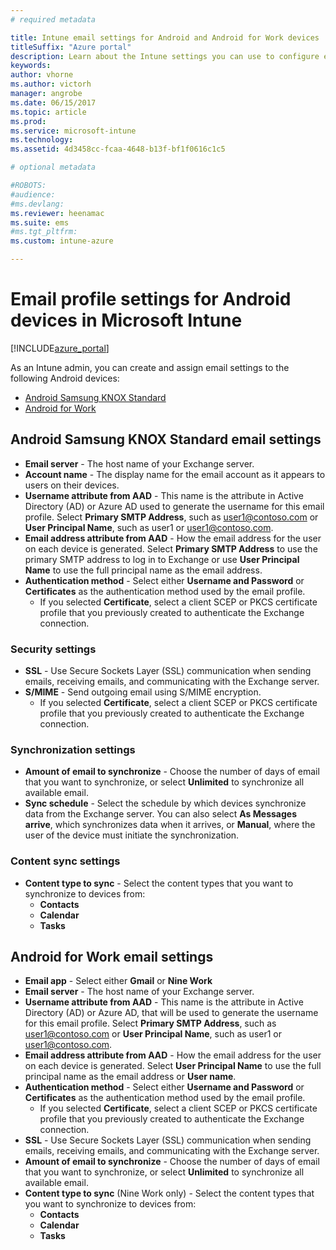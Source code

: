 ```yaml
---
# required metadata

title: Intune email settings for Android and Android for Work devices
titleSuffix: "Azure portal"
description: Learn about the Intune settings you can use to configure email connections on Android devices."
keywords:
author: vhorne
ms.author: victorh
manager: angrobe
ms.date: 06/15/2017
ms.topic: article
ms.prod:
ms.service: microsoft-intune
ms.technology:
ms.assetid: 4d3458cc-fcaa-4648-b13f-bf1f0616c1c5

# optional metadata

#ROBOTS:
#audience:
#ms.devlang:
ms.reviewer: heenamac
ms.suite: ems
#ms.tgt_pltfrm:
ms.custom: intune-azure

---
```


# Email profile settings for Android  devices in Microsoft Intune

[!INCLUDE[azure_portal](./includes/azure_portal.md)]

As an Intune admin, you can create and assign email settings to the following Android devices:
- [Android Samsung KNOX Standard](#android-samsung-knox-standard-email-settings)
- [Android for Work](#android-for-work-email-settings)

## Android Samsung KNOX Standard email settings
- **Email server** - The host name of your Exchange server.
- **Account name** - The display name for the email account as it appears to users on their devices.
- **Username attribute from AAD** - This name is the attribute in Active Directory (AD) or Azure AD used to generate the username for this email profile. Select **Primary SMTP Address**, such as user1@contoso.com or **User Principal Name**, such as user1 or user1@contoso.com.
- **Email address attribute from AAD** - How the email address for the user on each device is generated. Select **Primary SMTP Address** to use the primary SMTP address to log in to Exchange or use **User Principal Name** to use the full principal name as the email address.
- **Authentication method** - Select either **Username and Password** or **Certificates** as the authentication method used by the email profile.
	- If you selected **Certificate**, select a client SCEP or PKCS certificate profile that you previously created to authenticate the Exchange connection.

### Security settings

- **SSL** - Use Secure Sockets Layer (SSL) communication when sending emails, receiving emails, and communicating with the Exchange server.
- **S/MIME** - Send outgoing email using S/MIME encryption.
	- If you selected **Certificate**, select a client SCEP or PKCS certificate profile that you previously created to authenticate the Exchange connection.

### Synchronization settings

- **Amount of email to synchronize** - Choose the number of days of email that you want to synchronize, or select **Unlimited** to synchronize all available email.
- **Sync schedule** - Select the schedule by which devices synchronize data from the Exchange server. You can also select **As Messages arrive**, which synchronizes data when it arrives, or **Manual**, where the user of the device must initiate the synchronization.

### Content sync settings

- **Content type to sync** - Select the content types that you want to synchronize to devices from:
	- **Contacts**
	- **Calendar**
	- **Tasks**

## Android for Work email settings

- **Email app** - Select either **Gmail** or **Nine Work**
- **Email server** - The host name of your Exchange server.
- **Username attribute from AAD** - This name is the attribute in Active Directory (AD) or Azure AD, that will be used to generate the username for this email profile. Select **Primary SMTP Address**, such as user1@contoso.com or **User Principal Name**, such as user1 or user1@contoso.com.
- **Email address attribute from AAD** - How the email address for the user on each device is generated. Select **User Principal Name** to use the full principal name as the email address or **User name**.
- **Authentication method** - Select either **Username and Password** or **Certificates** as the authentication method used by the email profile.
	- If you selected **Certificate**, select a client SCEP or PKCS certificate profile that you previously created to authenticate the Exchange connection.
- **SSL** - Use Secure Sockets Layer (SSL) communication when sending emails, receiving emails, and communicating with the Exchange server.
- **Amount of email to synchronize** - Choose the number of days of email that you want to synchronize, or select **Unlimited** to synchronize all available email.
- **Content type to sync** (Nine Work only) - Select the content types that you want to synchronize to devices from:
	- **Contacts**
	- **Calendar**
	- **Tasks**

